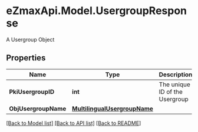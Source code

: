 # eZmaxApi.Model.UsergroupResponse
A Usergroup Object

## Properties

Name | Type | Description | Notes
------------ | ------------- | ------------- | -------------
**PkiUsergroupID** | **int** | The unique ID of the Usergroup | 
**ObjUsergroupName** | [**MultilingualUsergroupName**](MultilingualUsergroupName.md) |  | 

[[Back to Model list]](../README.md#documentation-for-models) [[Back to API list]](../README.md#documentation-for-api-endpoints) [[Back to README]](../README.md)


